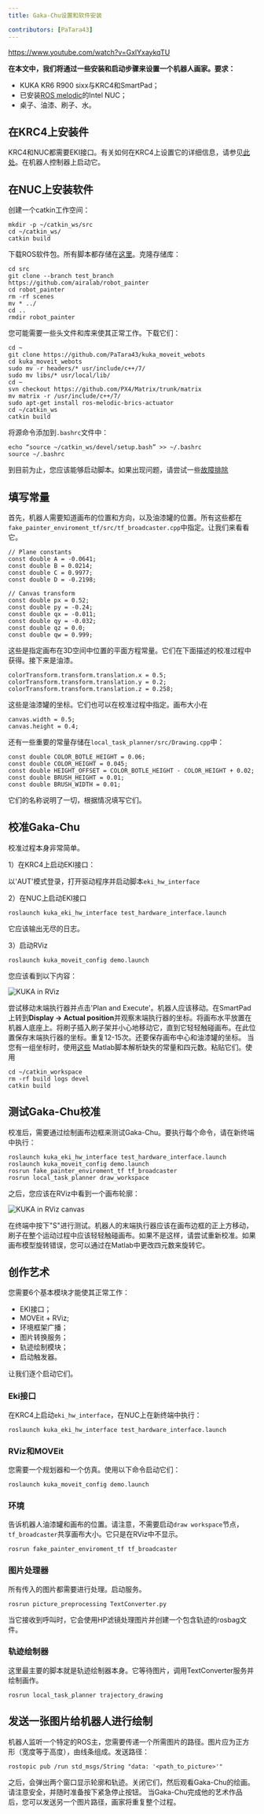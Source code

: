 ```yaml
---
title: Gaka-Chu设置和软件安装

contributors: [PaTara43]
---
```


https://www.youtube.com/watch?v=GxlYxaykqTU

**在本文中，我们将通过一些安装和启动步骤来设置一个机器人画家。要求：**
- KUKA KR6 R900 sixx与KRC4和SmartPad；
- 已安装[ROS melodic](http://wiki.ros.org/melodic/安装ation/Ubuntu)的Intel NUC；
- 桌子、油漆、刷子、水。

## 在KRC4上安装件
KRC4和NUC都需要EKI接口。有关如何在KRC4上设置它的详细信息，请参见[此处](https://github.com/AlexeiOvcharov/kuka_experimental/tree/a915bf4e932990379c84164713e7ae11a24a2a13/kuka_eki_hw_interface/krl)。在机器人控制器上启动它。

## 在NUC上安装软件
创建一个catkin工作空间：
```
mkdir -p ~/catkin_ws/src
cd ~/catkin_ws/
catkin build
```
下载ROS软件包。所有脚本都存储在[这里](https://github.com/airalab/robot_painter/tree/test_branch)。克隆存储库：
```
cd src
git clone --branch test_branch https://github.com/airalab/robot_painter
cd robot_painter
rm -rf scenes
mv * ../
cd ..
rmdir robot_painter
```
您可能需要一些头文件和库来使其正常工作。下载它们：
```
cd ~
git clone https://github.com/PaTara43/kuka_moveit_webots
cd kuka_moveit_webots
sudo mv -r headers/* usr/include/c++/7/
sudo mv libs/* usr/local/lib/
cd ~
svn checkout https://github.com/PX4/Matrix/trunk/matrix
mv matrix -r /usr/include/c++/7/
sudo apt-get install ros-melodic-brics-actuator
cd ~/catkin_ws
catkin build
```
将源命令添加到`.bashrc`文件中：
```
echo “source ~/catkin_ws/devel/setup.bash” >> ~/.bashrc
source ~/.bashrc
```
到目前为止，您应该能够启动脚本。如果出现问题，请尝试一些[故障排除](https://github.com/airalab/robot_painter/issues)

## 填写常量
首先，机器人需要知道画布的位置和方向，以及油漆罐的位置。所有这些都在`fake_painter_enviroment_tf/src/tf_broadcaster.cpp`中指定。让我们来看看它。
```
// Plane constants
const double A = -0.0641;
const double B = 0.0214;
const double C = 0.9977;
const double D = -0.2198;

// Canvas transform
const double px = 0.52;
const double py = -0.24;
const double qx = -0.011;
const double qy = -0.032;
const double qz = 0.0;
const double qw = 0.999;
```
这些是指定画布在3D空间中位置的平面方程常量。它们在下面描述的校准过程中获得。接下来是油漆。
```
colorTransform.transform.translation.x = 0.5;
colorTransform.transform.translation.y = 0.2;
colorTransform.transform.translation.z = 0.258;
```
这些是油漆罐的坐标。它们也可以在校准过程中指定。画布大小在
```
canvas.width = 0.5;
canvas.height = 0.4;
```
还有一些重要的常量存储在`local_task_planner/src/Drawing.cpp`中：
```
const double COLOR_BOTLE_HEIGHT = 0.06;
const double COLOR_HEIGHT = 0.045;
const double HEIGHT_OFFSET = COLOR_BOTLE_HEIGHT - COLOR_HEIGHT + 0.02;
const double BRUSH_HEIGHT = 0.01;
const double BRUSH_WIDTH = 0.01;
```
它们的名称说明了一切，根据情况填写它们。

## 校准Gaka-Chu
校准过程本身非常简单。

1）在KRC4上启动EKI接口：

以'AUT'模式登录，打开驱动程序并启动脚本`eki_hw_interface`

2）在NUC上启动EKI接口
```
roslaunch kuka_eki_hw_interface test_hardware_interface.launch
```
它应该输出无尽的日志。

3）启动RViz
```
roslaunch kuka_moveit_config demo.launch
```
您应该看到以下内容：

![KUKA in RViz](../images/kuka-real/kuka_rviz.png "KUKA in RViz")

尝试移动末端执行器并点击'Plan and Execute'。机器人应该移动。在SmartPad上转到**Display -> Actual position**并观察末端执行器的坐标。将画布水平放置在机器人底座上。将刷子插入刷子架并小心地移动它，直到它轻轻触碰画布。在此位置保存末端执行器的坐标。重复12-15次。还要保存画布中心和油漆罐的坐标。
当您有一组坐标时，使用[这些](https://github.com/nakata5321/Matlab_scripts_gaka-chu) Matlab脚本解析缺失的常量和四元数。粘贴它们。使用
```
cd ~/catkin_workspace
rm -rf build logs devel
catkin build
```

## 测试Gaka-Chu校准
校准后，需要通过绘制画布边框来测试Gaka-Chu。要执行每个命令，请在新终端中执行：
```
roslaunch kuka_eki_hw_interface test_hardware_interface.launch
roslaunch kuka_moveit_config demo.launch
rosrun fake_painter_enviroment_tf tf_broadcaster
rosrun local_task_planner draw_workspace
```
之后，您应该在RViz中看到一个画布轮廓：

![KUKA in RViz canvas](../images/kuka-real/kuka_rviz_canvas.png "KUKA in RViz canvas")

在终端中按下"S"进行测试。机器人的末端执行器应该在画布边框的正上方移动，刷子在整个运动过程中应该轻轻触碰画布。如果不是这样，请尝试重新校准。如果画布模型旋转错误，您可以通过在Matlab中更改四元数来旋转它。

## 创作艺术
您需要6个基本模块才能使其正常工作：
- EKI接口；
- MOVEit + RViz;
- 环境框架广播；
- 图片转换服务；
- 轨迹绘制模块；
- 启动触发器。

让我们逐个启动它们。

### Eki接口
在KRC4上启动`eki_hw_interface`，在NUC上在新终端中执行：
```
roslaunch kuka_eki_hw_interface test_hardware_interface.launch
```

### RViz和MOVEit
您需要一个规划器和一个仿真。使用以下命令启动它们：
```
roslaunch kuka_moveit_config demo.launch
```

### 环境
告诉机器人油漆罐和画布的位置。请注意，不需要启动`draw workspace`节点，`tf_broadcaster`共享画布大小。它只是在RViz中不显示。
```
rosrun fake_painter_enviroment_tf tf_broadcaster
```

### 图片处理器
所有传入的图片都需要进行处理。启动服务。
```
rosrun picture_preprocessing TextConverter.py
```
当它接收到呼叫时，它会使用HP滤镜处理图片并创建一个包含轨迹的rosbag文件。

### 轨迹绘制器
这里最主要的脚本就是轨迹绘制器本身。它等待图片，调用TextConverter服务并绘制画作。
```
rosrun local_task_planner trajectory_drawing
```

## 发送一张图片给机器人进行绘制
机器人监听一个特定的ROS主，您需要传递一个所需图片的路径。图片应为正方形（宽度等于高度），由线条组成。发送路径：
```
rostopic pub /run std_msgs/String "data: '<path_to_picture>'"
```
之后，会弹出两个窗口显示轮廓和轨迹。关闭它们，然后观看Gaka-Chu的绘画。请注意安全，并随时准备按下紧急停止按钮。
当Gaka-Chu完成他的艺术作品后，您可以发送另一个图片路径，画家将重复整个过程。
